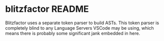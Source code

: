 # blitzfactor README

Blitzfactor uses a separate token parser to build ASTs. This token parser is completely blind to any Language Servers VSCode may be using, which means there is probably some significant jank embedded in here.
